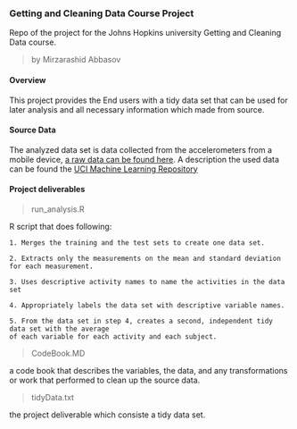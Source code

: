 ### Getting and Cleaning Data Course Project

Repo of the project for the Johns Hopkins university Getting and Cleaning Data course.

> by Mirzarashid Abbasov


#### Overview
This project provides the End users with a tidy data set that can be used for later analysis and all necessary information which made from source. 

#### Source Data
The analyzed data set is data collected from the accelerometers from a  mobile device, [a raw data can be found here](https://d396qusza40orc.cloudfront.net/getdata%2Fprojectfiles%2FUCI%20HAR%20Dataset.zip). A description the used data can be found the [UCI Machine Learning Repository](http://archive.ics.uci.edu/ml/datasets/Human+Activity+Recognition+Using+Smartphones)

#### Project deliverables
> run_analysis.R

R script that does following:

	1. Merges the training and the test sets to create one data set.
	
	2. Extracts only the measurements on the mean and standard deviation for each measurement. 
	
	3. Uses descriptive activity names to name the activities in the data set
	
	4. Appropriately labels the data set with descriptive variable names. 
	
	5. From the data set in step 4, creates a second, independent tidy data set with the average 
	of each variable for each activity and each subject.

> CodeBook.MD 

a code book that describes the variables, the data, and any transformations or work that performed to clean up the source data.

> tidyData.txt

the project deliverable which consiste a tidy data set.

